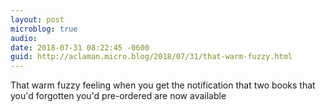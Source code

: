 ```yaml
---
layout: post
microblog: true
audio: 
date: 2018-07-31 08:22:45 -0600
guid: http://aclaman.micro.blog/2018/07/31/that-warm-fuzzy.html
---
```

That warm fuzzy feeling when you get the notification that two books that you'd forgotten you'd pre-ordered are now available
